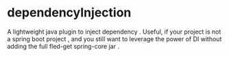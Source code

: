 # dependencyInjection
A lightweight java plugin to inject dependency . Useful, if your project is not a spring boot project , and you still want to leverage the power of DI without adding the full fled-get spring-core jar . 
